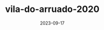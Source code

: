 ---
layout: note-image
parent: ..
title: vila-do-arruado-2020
date: 2023-09-17
metatitle: Vila do Arruado
categories: imagem, vila do arruado, ufpe
description: Vila do Arruado
year: 2020
cover-image: https://www.historiadorecife.com/images/cover.jpg
---